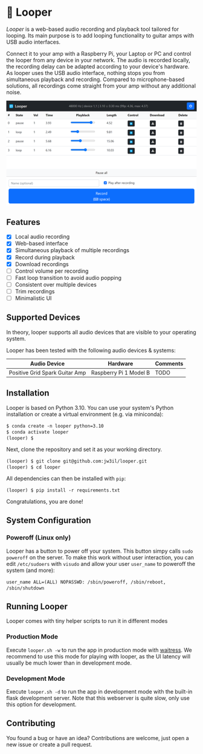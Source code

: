 # 🔁 Looper

*Looper* is a web-based audio recording and playback tool tailored for looping.
Its main purpose is to add looping functionality to guitar amps with USB audio interfaces.

Connect it to your amp with a Raspberry Pi, your Laptop or PC and control the looper from any device in your network.
The audio is recorded locally, the recording delay can be adapted according to your device's hardware.
As looper uses the USB audio interface, nothing stops you from simultaneous playback and recording.
Compared to microphone-based solutions, all recordings come straight from your amp without any additional noise.

![](doc/screenshot.png)

## Features

- [x] Local audio recording
- [x] Web-based interface
- [x] Simultaneous playback of multiple recordings
- [x] Record during playback
- [x] Download recordings
- [ ] Control volume per recording
- [ ] Fast loop transition to avoid audio popping
- [ ] Consistent over multiple devices
- [ ] Trim recordings
- [ ] Minimalistic UI

## Supported Devices

In theory, looper supports all audio devices that are visible to your operating system.

Looper has been tested with the following audio devices & systems:

| Audio Device                   | Hardware               | Comments | 
|--------------------------------|------------------------|----------|
| Positive Grid Spark Guitar Amp | Raspberry Pi 1 Model B | TODO     |

## Installation

Looper is based on Python 3.10. You can use your system's Python installation or create a virtual environment (e.g. via miniconda):

```
$ conda create -n looper python=3.10
$ conda activate looper
(looper) $
```

Next, clone the repository and set it as your working directory.

```
(looper) $ git clone git@github.com:jw3il/looper.git
(looper) $ cd looper
```

All dependencies can then be installed with `pip`:

```
(looper) $ pip install -r requirements.txt
```

Congratulations, you are done!

## System Configuration

### Poweroff (Linux only)

Looper has a button to power off your system. This button simpy calls `sudo poweroff` on the server. To make this work
without user interaction, you can edit `/etc/sudoers` with `visudo` and allow your user `user_name` to poweroff the
system (and more):

```
user_name ALL=(ALL) NOPASSWD: /sbin/poweroff, /sbin/reboot, /sbin/shutdown
```

## Running Looper

Looper comes with tiny helper scripts to run it in different modes

### Production Mode

Execute `looper.sh -w` to run the app in production mode with [waitress](https://docs.pylonsproject.org/projects/waitress/en/latest/).
We recommend to use this mode for playing with looper, as the UI latency will usually be much lower than in development mode. 

###  Development Mode

Execute `looper.sh -d` to run the app in development mode with the built-in flask development server.
Note that this webserver is quite slow, only use this option for development.

## Contributing

You found a bug or have an idea?
Contributions are welcome, just open a new issue or create a pull request.
